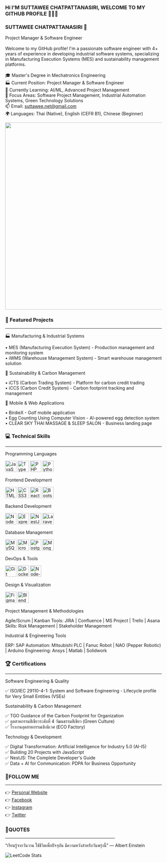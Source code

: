 ### Hi I'M SUTTAWEE CHATPATTANASIRI, WELCOME TO MY GITHUB PROFILE 💖💖💖

<!-- 
**net253/net253** is a ✨ _special_ ✨ repository because its `README.md` (this file) appears on your GitHub profile.

Here are some ideas to get you started:

- 🔭 I’m currently working on SNC FORMER PUBLIC COMPANY LIMITED
- 🌱 I’m currently learning back-end & developer
- 👯 I’m looking to collaborate on ...
- 🤔 I’m looking for help with ...
- 💬 Ask me about ...
- 📫 How to reach me: ...
- 😄 Pronouns: ...
- ⚡ Fun fact: ...
 -->
### SUTTAWEE CHATPATTANASIRI 👋<br>
Project Manager & Software Engineer<br><br>
Welcome to my GitHub profile! I'm a passionate software engineer with 4+ years of experience in developing industrial software systems, specializing in Manufacturing Execution Systems (MES) and sustainability management platforms.<br><br>
🎓 Master's Degree in Mechatronics Engineering<br>
🏭 Current Position: Project Manager & Software Engineer<br>
🌱 Currently Learning: AI/ML, Advanced Project Management<br>
💼 Focus Areas: Software Project Management, Industrial Automation Systems, Green Technology Solutions<br>
📫 Email: suttawee.net@gmail.com<br>
🌍 Languages: Thai (Native), English (CEFR B1), Chinese (Beginner)<br>

<img src="https://user-images.githubusercontent.com/98304076/151193396-bce5eec5-de2a-4b18-9136-400f344ab14c.jpg"  width="600" height="600">



### 🚀 Featured Projects<br>
<hr style="width:100%;text-align:left;margin-left:0">
🏭 Manufacturing & Industrial Systems

• MES (Manufacturing Execution System) - Production management and monitoring system<br>
• iWMS (Warehouse Management System) - Smart warehouse management solution<br>

🌿 Sustainability & Carbon Management

• iCTS (Carbon Trading System) - Platform for carbon credit trading<br>
• iCCS (Carbon Credit System) - Carbon footprint tracking and management<br>

📱 Mobile & Web Applications

• BirdieX - Golf mobile application<br>
• Egg Counting Using Computer Vision - AI-powered egg detection system<br>
• CLEAR SKY THAI MASSAGE & SLEEP SALON - Business landing page<br>



### 💻 Technical Skills
<hr style="width:100%;text-align:left;margin-left:0">
Programming Languages
<p align="left">
<a href="https://developer.mozilla.org/en-US/docs/Web/JavaScript" target="_blank" rel="noreferrer"><img src="https://raw.githubusercontent.com/danielcranney/readme-generator/main/public/icons/skills/javascript-colored.svg" width="36" height="36" alt="JavaScript" /></a>
<a href="https://www.typescriptlang.org/" target="_blank" rel="noreferrer"><img src="https://raw.githubusercontent.com/danielcranney/readme-generator/main/public/icons/skills/typescript-colored.svg" width="36" height="36" alt="TypeScript" /></a>
<a href="https://www.php.net/" target="_blank" rel="noreferrer"><img src="https://raw.githubusercontent.com/danielcranney/readme-generator/main/public/icons/skills/php-colored.svg" width="36" height="36" alt="PHP" /></a>
<a href="https://www.python.org/" target="_blank" rel="noreferrer"><img src="https://raw.githubusercontent.com/danielcranney/readme-generator/main/public/icons/skills/python-colored.svg" width="36" height="36" alt="Python" /></a>
</p>
Frontend Development
<p align="left">
<a href="https://developer.mozilla.org/en-US/docs/Glossary/HTML5" target="_blank" rel="noreferrer"><img src="https://raw.githubusercontent.com/danielcranney/readme-generator/main/public/icons/skills/html5-colored.svg" width="36" height="36" alt="HTML5" /></a>
<a href="https://www.w3.org/TR/CSS/#css" target="_blank" rel="noreferrer"><img src="https://raw.githubusercontent.com/danielcranney/readme-generator/main/public/icons/skills/css3-colored.svg" width="36" height="36" alt="CSS3" /></a>
<a href="https://reactjs.org/" target="_blank" rel="noreferrer"><img src="https://raw.githubusercontent.com/danielcranney/readme-generator/main/public/icons/skills/react-colored.svg" width="36" height="36" alt="React" /></a>
<a href="https://getbootstrap.com/" target="_blank" rel="noreferrer"><img src="https://raw.githubusercontent.com/danielcranney/readme-generator/main/public/icons/skills/bootstrap-colored.svg" width="36" height="36" alt="Bootstrap" /></a>
</p>
Backend Development
<p align="left">
<a href="https://nodejs.org/en/" target="_blank" rel="noreferrer"><img src="https://raw.githubusercontent.com/danielcranney/readme-generator/main/public/icons/skills/nodejs-colored.svg" width="36" height="36" alt="NodeJS" /></a>
<a href="https://expressjs.com/" target="_blank" rel="noreferrer"><img src="https://raw.githubusercontent.com/danielcranney/readme-generator/main/public/icons/skills/express-colored.svg" width="36" height="36" alt="Express" /></a>
<a href="https://nestjs.com/" target="_blank" rel="noreferrer"><img src="https://raw.githubusercontent.com/danielcranney/readme-generator/main/public/icons/skills/nestjs-colored.svg" width="36" height="36" alt="NestJS" /></a>
<a href="https://laravel.com/" target="_blank" rel="noreferrer"><img src="https://raw.githubusercontent.com/danielcranney/readme-generator/main/public/icons/skills/laravel-colored.svg" width="36" height="36" alt="Laravel" /></a>
</p>
Database Management
<p align="left">
<a href="https://www.mysql.com/" target="_blank" rel="noreferrer"><img src="https://raw.githubusercontent.com/danielcranney/readme-generator/main/public/icons/skills/mysql-colored.svg" width="36" height="36" alt="MySQL" /></a>
<a href="https://www.microsoft.com/en-us/sql-server" target="_blank" rel="noreferrer"><img src="https://cdn.jsdelivr.net/gh/devicons/devicon/icons/microsoftsqlserver/microsoftsqlserver-plain.svg" width="36" height="36" alt="Microsoft SQL Server" /></a>
<a href="https://www.postgresql.org/" target="_blank" rel="noreferrer"><img src="https://raw.githubusercontent.com/danielcranney/readme-generator/main/public/icons/skills/postgresql-colored.svg" width="36" height="36" alt="PostgreSQL" /></a>
<a href="https://www.mongodb.com/" target="_blank" rel="noreferrer"><img src="https://raw.githubusercontent.com/danielcranney/readme-generator/main/public/icons/skills/mongodb-colored.svg" width="36" height="36" alt="MongoDB" /></a>
</p>
DevOps & Tools
<p align="left">
<a href="https://git-scm.com/" target="_blank" rel="noreferrer"><img src="https://raw.githubusercontent.com/danielcranney/readme-generator/main/public/icons/skills/git-colored.svg" width="36" height="36" alt="Git" /></a>
<a href="https://www.docker.com/" target="_blank" rel="noreferrer"><img src="https://raw.githubusercontent.com/danielcranney/readme-generator/main/public/icons/skills/docker-colored.svg" width="36" height="36" alt="Docker" /></a>
<a href="https://nodered.org/" target="_blank" rel="noreferrer"><img src="https://cdn.jsdelivr.net/gh/devicons/devicon/icons/nodejs/nodejs-original.svg" width="36" height="36" alt="Node-RED" /></a>
</p>
Design & Visualization
<p align="left">
<a href="https://www.figma.com/" target="_blank" rel="noreferrer"><img src="https://raw.githubusercontent.com/danielcranney/readme-generator/main/public/icons/skills/figma-colored.svg" width="36" height="36" alt="Figma" /></a>
<a href="https://www.blender.org/" target="_blank" rel="noreferrer"><img src="https://raw.githubusercontent.com/danielcranney/readme-generator/main/public/icons/skills/blender-colored.svg" width="36" height="36" alt="Blender" /></a>
</p>
Project Management & Methodologies

Agile/Scrum | Kanban
Tools: JIRA | Confluence | MS Project | Trello | Asana
Skills: Risk Management | Stakeholder Management

Industrial & Engineering Tools

ERP: SAP
Automation: Mitsubishi PLC | Fanuc Robot | NAO (Pepper Robotic) | Arduino
Engineering: Ansys | Matlab | Solidwork

### 🏆 Certifications
<hr style="width:100%;text-align:left;margin-left:0">
Software Engineering & Quality<br>

✅ ISO/IEC 29110-4-1: System and Software Engineering - Lifecycle profile for Very Small Entities (VSEs)

Sustainability & Carbon Management<br>

✅ TGO Guidance of the Carbon Footprint for Organization<br>
✅ อุตสาหกรรมสีเขียวระดับที่ 4 วัฒนธรรมสีเขียว (Green Culture)<br>
✅ โรงงานอุตสาหกรรมเชิงนิเวศ (ECO Factory)<br>

Technology & Development<br>

✅ Digital Transformation: Artificial Intelligence for Industry 5.0 (AI-I5)<br>
✅ Building 20 Projects with JavaScript<br>
✅ NestJS: The Complete Developer's Guide<br>
✅ Data + AI for Communication: PDPA for Business Opportunity<br>




### 💛FOLLOW ME
<hr style="width:100%;text-align:left;margin-left:0">
👉 <a href="https://net253.github.io/">Personal Website</a><br>
👉 <a href="https://www.facebook.com/net.suttawee/">Facebook</a><br>
👉 <a href="https://www.instagram.com/suttawee_sch/">Instagram</a><br>
👉 <a href="https://twitter.com/net_phon">Twitter</a>

### 💜QUOTES
<hr style="width:70%;text-align:left;margin-left:0">

“เรียนรู้จากวันวาน ใช้ชีวิตเพื่อปัจจุบัน มีความหวังสำหรับวันพรุ่งนี้” — Albert Einstein

![LeetCode Stats](https://leetcard.jacoblin.cool/net253?theme=dark&font=Bitter&ext=heatmap)
